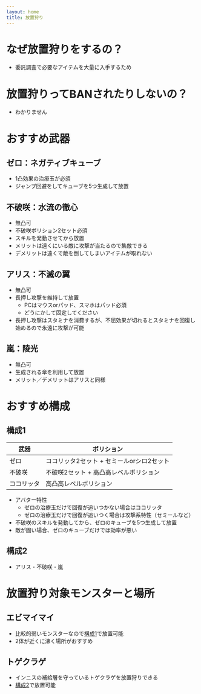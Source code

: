 ```yaml
---
layout: home
title: 放置狩り
---
```


# なぜ放置狩りをするの？
* 委託調査で必要なアイテムを大量に入手するため

# 放置狩りってBANされたりしないの？
* わかりません

# おすすめ武器
## ゼロ：ネガティブキューブ
* 1凸効果の治療玉が必須
* ジャンプ回避をしてキューブを5つ生成して放置

## 不破咲：水流の徹心
* 無凸可
* 不破咲ボリション2セット必須
* スキルを発動させてから放置
* メリットは遠くにいる敵に攻撃が当たるので集敵できる
* デメリットは遠くで敵を倒してしまいアイテムが取れない

## アリス：不滅の翼
* 無凸可
* 長押し攻撃を維持して放置
  * PCはマウスorパッド、スマホはパッド必須
  * どうにかして固定してください
* 長押し攻撃はスタミナを消費するが、不屈効果が切れるとスタミナを回復し始めるので永遠に攻撃が可能

## 嵐：陵光
* 無凸可
* 生成される傘を利用して放置
* メリット／デメリットはアリスと同様

# おすすめ構成
## 構成1

| 武器 | ボリション |
| --- | --- |
| ゼロ | ココリッタ2セット + セミールorシロ2セット |
| 不破咲 | 不破咲2セット + 高凸高レベルボリション |
| ココリッタ | 高凸高レベルボリション |

* アバター特性
  * ゼロの治療玉だけで回復が追いつかない場合はココリッタ
  * ゼロの治療玉だけで回復が追いつく場合は攻撃系特性（セミールなど）
* 不破咲のスキルを発動してから、ゼロのキューブを5つ生成して放置
* 敵が固い場合、ゼロのキューブだけでは効率が悪い

## 構成2
* アリス・不破咲・嵐

# 放置狩り対象モンスターと場所
## エビマイマイ
* 比較的弱いモンスターなので[構成1](unmannedhunting.md#構成1)で放置可能
* 2体が近くに沸く場所がおすすめ

## トゲクラゲ
* インニスの補給層を守っているトゲクラゲを放置狩りできる
* [構成2](unmannedhunting.md#構成2)で放置可能
